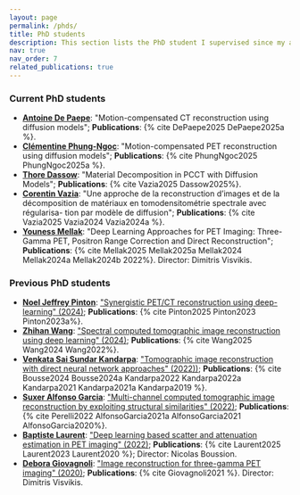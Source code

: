 ```yaml
---
layout: page
permalink: /phds/
title: PhD students
description: This section lists the PhD student I supervised since my arrival at the LaTIM in 2018.
nav: true
nav_order: 7
related_publications: true
---
```


<h3>Current PhD students</h3>

- [**Antoine De Paepe**](https://www.linkedin.com/in/antoinedepaepe/): "Motion-compensated CT reconstruction using diffusion models"; **Publications**: {% cite DePaepe2025 DePaepe2025a %}.
- [**Clémentine Phung-Ngoc**](https://www.linkedin.com/in/clementinephung/): "Motion-compensated PET reconstruction using diffusion models"; **Publications**: {% cite PhungNgoc2025 PhungNgoc2025a %}.
- [**Thore Dassow**](https://www.researchgate.net/profile/Thore-Dassow): "Material Decomposition in PCCT with Diffusion Models"; **Publications**: {% cite Vazia2025 Dassow2025%}.
- [**Corentin Vazia**](https://www.linkedin.com/in/corentin-vazia-a38aa3256/): "Une approche de la reconstruction d’images et de la décomposition de matériaux en tomodensitométrie spectrale avec régularisa-
tion par modèle de diffusion"; **Publications**: {% cite Vazia2025 Vazia2024 Vazia2024a %}.
- [**Youness Mellak**](https://www.linkedin.com/in/youness-mellak/): "Deep Learning Approaches for PET Imaging: Three-Gamma PET, Positron Range Correction and Direct Reconstruction"; **Publications**: {% cite Mellak2025 Mellak2025a Mellak2024 Mellak2024a Mellak2024b 2022%}. Director: Dimitris Visvikis. 


<h3>Previous PhD students</h3>

- [**Noel Jeffrey Pinton**](https://www.linkedin.com/in/njpinton/): ["Synergistic PET/CT reconstruction using deep-learning" (2024)](); **Publications**: {% cite Pinton2025 Pinton2023 Pinton2023a%}.
- [**Zhihan Wang**](https://www.linkedin.com/in/zhihan-wang-0a6000195/): ["Spectral computed tomographic image reconstruction using deep learning" (2024)](https://theses.fr/2024BRES0124); **Publications**: {% cite Wang2025 Wang2024 Wang2022%}.
- [**Venkata Sai Sundar Kandarpa**](https://www.linkedin.com/in/sai-sundar-kandarpa/): ["Tomographic image reconstruction with direct neural network approaches" (2022))](https://theses.fr/2022BRES0019); **Publications**: {% cite Bousse2024 Bousse2024a Kandarpa2022 Kandarpa2022a Kandarpa2021 Kandarpa2021a Kandarpa2019  %}.
- [**Suxer Alfonso Garcia**](https://www.linkedin.com/in/suxer-alfonso-ph-d-a61b44225/): ["Multi-channel computed tomographic image reconstruction by exploiting structural similarities" (2022)](https://theses.fr/2022BRES0020); **Publications**: {% cite Perelli2022 AlfonsoGarcia2021a AlfonsoGarcia2021 AlfonsoGarcia2020%}.
- [**Baptiste Laurent**](https://www.linkedin.com/in/baptiste-laurent-908a3965/): ["Deep learning based scatter and attenuation estimation in PET imaging" (2022)](https://theses.fr/2022BRES0031); **Publications**: {% cite Laurent2025 Laurent2023 Laurent2020 %}; Director: Nicolas Boussion.
- [**Debora Giovagnoli**](https://www.linkedin.com/in/debora-giovagnoli-a962126b/): ["Image reconstruction for three-gamma PET imaging" (2020)](https://theses.fr/2020IMTA0219); **Publications**: {% cite Giovagnoli2021 %}. Director: Dimitris Visvikis. 











